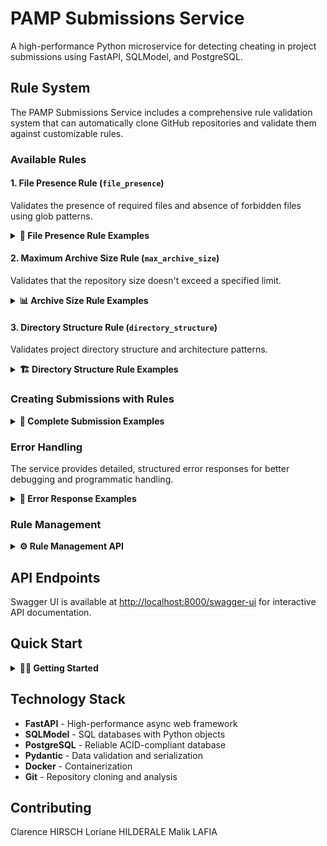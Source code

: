 # PAMP Submissions Service

A high-performance Python microservice for detecting cheating in project submissions using FastAPI, SQLModel, and PostgreSQL.

## Rule System

The PAMP Submissions Service includes a comprehensive rule validation system that can automatically clone GitHub repositories and validate them against customizable rules.

### Available Rules

#### 1. File Presence Rule (`file_presence`)
Validates the presence of required files and absence of forbidden files using glob patterns.

<details>
<summary><strong>📖 File Presence Rule Examples</strong></summary>

**Basic Usage:**
```json
{
  "name": "file_presence",
  "params": {
    "must_exist": ["README*", "*.md"],
    "forbidden": ["*.tmp", "*.log", "*.class"]
  }
}
```

**Advanced Patterns:**
```json
{
  "name": "file_presence",
  "params": {
    "must_exist": [
      "README*",
      "package.json",
      "src/**/*.py",
      "docs/*.md"
    ],
    "forbidden": [
      "*.tmp",
      "*.log", 
      "*.class",
      "*.exe",
      "node_modules/*",
      "__pycache__/*",
      "*.pyc"
    ]
  }
}
```

**Error Response Example:**
```json
{
  "detail": {
    "validation_failed": true,
    "errors": [
      {
        "code": "missingRequiredFiles",
        "missing_files": ["README.md", "package.json"],
        "patterns": ["README*", "package.json"],
        "message": "Missing required files: README.md, package.json"
      },
      {
        "code": "forbiddenFilesFound",
        "forbidden_files": ["temp.log"],
        "patterns": ["*.log"],
        "message": "Forbidden files found: temp.log"
      }
    ]
  }
}
```

</details>

#### 2. Maximum Archive Size Rule (`max_archive_size`)
Validates that the repository size doesn't exceed a specified limit.

<details>
<summary><strong>📊 Archive Size Rule Examples</strong></summary>

**Basic Usage:**
```json
{
  "name": "max_archive_size",
  "params": {
    "max_size_mb": 100
  }
}
```

**Different Size Limits:**
```json
{
  "name": "max_archive_size",
  "params": {
    "max_size_mb": 50    // 50MB limit
  }
}
```

**Error Response Example:**
```json
{
  "detail": {
    "validation_failed": true,
    "errors": [
      {
        "code": "repositorySizeExceeded",
        "actual_size_mb": 125.45,
        "actual_size_bytes": 131534848,
        "max_size_mb": 100,
        "file_count": 1247,
        "excess_mb": 25.45,
        "message": "Repository size 125.45MB exceeds maximum allowed size of 100MB"
      }
    ]
  }
}
```

</details>

#### 3. Directory Structure Rule (`directory_structure`)
Validates project directory structure and architecture patterns.

<details>
<summary><strong>🏗️ Directory Structure Rule Examples</strong></summary>

**Basic Usage:**
```json
{
  "name": "directory_structure",
  "params": {
    "required_directories": ["src", "tests", "docs"],
    "forbidden_directories": ["node_modules", "__pycache__"]
  }
}
```

**Architecture Validation:**
```json
{
  "name": "directory_structure",
  "params": {
    "required_directories": [
      "src",
      "src/components",
      "src/utils",
      "tests",
      "tests/unit",
      "tests/integration",
      "docs",
      "config"
    ],
    "forbidden_directories": [
      "node_modules",
      "__pycache__",
      "*.tmp",
      "build",
      "dist",
      ".vscode",
      ".idea"
    ],
    "max_depth": 5,
    "allow_empty_dirs": false
  }
}
```

**Clean Code Structure:**
```json
{
  "name": "directory_structure",
  "params": {
    "required_directories": [
      "src",
      "tests",
      "docs"
    ],
    "forbidden_directories": [
      "node_modules",
      "__pycache__",
      "*.log",
      "tmp",
      "temp"
    ],
    "max_depth": 4,
    "allow_empty_dirs": false
  }
}
```

**Error Response Example:**
```json
{
  "detail": {
    "validation_failed": true,
    "errors": [
      {
        "code": "directoryStructureValidationFailed",
        "errors": [
          {
            "code": "missingRequiredDirectories",
            "missing_directories": ["tests", "docs"],
            "patterns": ["src", "tests", "docs"],
            "message": "Missing required directories: tests, docs"
          },
          {
            "code": "forbiddenDirectoriesFound",
            "forbidden_directories": ["node_modules", "__pycache__"],
            "patterns": ["node_modules", "__pycache__", "*.tmp"],
            "message": "Forbidden directories found: node_modules, __pycache__"
          },
          {
            "code": "directoryDepthExceeded",
            "violations": [
              {
                "directory": "src/components/ui/buttons/primary",
                "depth": 6,
                "max_allowed": 4
              }
            ],
            "max_depth": 4,
            "message": "Directory depth exceeded: 1 directories exceed maximum depth of 4"
          }
        ],
        "message": "Directory structure validation failed with 3 error(s)"
      }
    ]
  }
}
```

</details>

### Creating Submissions with Rules

<details>
<summary><strong>🚀 Complete Submission Examples</strong></summary>

**Simple Submission with Rules:**
```bash
curl -X POST http://localhost:8001/submissions \
  -H "Content-Type: application/json" \
  -d '{
    "link": "https://github.com/user/repository.git",
    "project_uuid": "550e8400-e29b-41d4-a716-446655440000",
    "group_uuid": "550e8400-e29b-41d4-a716-446655440001",
    "project_step": "step_1",
    "description": "Final submission for step 1",
    "rules": [
      {
        "name": "file_presence",
        "params": {
          "must_exist": ["README*", "*.md"],
          "forbidden": ["*.tmp", "*.log"]
        }
      },
      {
        "name": "max_archive_size",
        "params": {
          "max_size_mb": 50
        }
      }
    ]
  }'
```

**Complex Validation Example:**
```bash
curl -X POST http://localhost:8001/submissions \
  -H "Content-Type: application/json" \
  -d '{
    "link": "https://github.com/student/project.git",
    "project_uuid": "550e8400-e29b-41d4-a716-446655440000",
    "group_uuid": "550e8400-e29b-41d4-a716-446655440001",
    "project_step": "final",
    "description": "Final project submission",
    "submitted_by": "John Doe",
    "rules": [
      {
        "name": "file_presence",
        "params": {
          "must_exist": [
            "README.md",
            "requirements.txt",
            "src/**/*.py",
            "tests/**/*.py",
            "docs/*.md"
          ],
          "forbidden": [
            "*.pyc",
            "__pycache__/*",
            "*.tmp",
            "*.log",
            ".env",
            "node_modules/*",
            "*.class"
          ]
        }
      },
      {
        "name": "directory_structure",
        "params": {
          "required_directories": [
            "src",
            "tests",
            "docs",
            "src/models",
            "src/utils"
          ],
          "forbidden_directories": [
            "node_modules",
            "__pycache__",
            "build",
            "dist",
            "*.tmp"
          ],
          "max_depth": 4,
          "allow_empty_dirs": false
        }
      },
      {
        "name": "max_archive_size",
        "params": {
          "max_size_mb": 25
        }
      }
    ]
  }'
```

**Successful Response:**
```json
{
  "success": true,
  "message": "Submission created successfully",
  "submission_id": "uuid-here",
  "data": {
    "link": "https://github.com/user/repository.git",
    "project_uuid": "550e8400-e29b-41d4-a716-446655440000",
    "group_uuid": "550e8400-e29b-41d4-a716-446655440001",
    "project_step": "step_1",
    "link_type": "github",
    "description": "Final submission for step 1",
    "id": "uuid-here",
    "upload_date_time": "2024-01-15T10:30:00Z",
    "status": "pending"
  },
  "rule_results": [
    {
      "rule_name": "file_presence", 
      "passed": true,
      "message": "All required files are present and no forbidden files found"
    },
    {
      "rule_name": "directory_structure",
      "passed": true,
      "message": "Directory structure validation passed: 8 directories checked, max depth: 4"
    },
    {
      "rule_name": "max_archive_size",
      "passed": true, 
      "message": "Repository size 15.2MB is within limit of 25MB"
    }
  ]
}
```

</details>

### Error Handling

The service provides detailed, structured error responses for better debugging and programmatic handling.

<details>
<summary><strong>🚨 Error Response Examples</strong></summary>

**Parameter Type Error:**
```json
{
  "detail": {
    "validation_failed": true,
    "failed_rule_count": 1,
    "total_rule_count": 1,
    "errors": [
      {
        "code": "invalidParameterType",
        "parameter": "forbidden",
        "expected_type": "array",
        "actual_type": "str", 
        "actual_value": "*.md",
        "message": "Parameter 'forbidden' must be a list of patterns, got str: *.md",
        "rule_name": "file_presence",
        "rule_params": {
          "must_exist": ["README*"],
          "forbidden": "*.md"
        }
      }
    ],
    "summary": "Submission validation failed: 1 of 1 rules failed"
  }
}
```

**Multiple Rule Failures:**
```json
{
  "detail": {
    "validation_failed": true,
    "failed_rule_count": 2,
    "total_rule_count": 2,
    "errors": [
      {
        "code": "fileValidationFailed",
        "errors": [
          {
            "code": "missingRequiredFiles",
            "missing_files": ["README.md", "requirements.txt"],
            "message": "Missing required files: README.md, requirements.txt"
          }
        ],
        "rule_name": "file_presence"
      },
      {
        "code": "repositorySizeExceeded",
        "actual_size_mb": 75.2,
        "max_size_mb": 50,
        "excess_mb": 25.2,
        "rule_name": "max_archive_size"
      }
    ],
    "summary": "Submission validation failed: 2 of 2 rules failed"
  }
}
```

**Error Codes:**
- `invalidParameterType`: Wrong parameter data type
- `invalidParameterValue`: Parameter value out of valid range
- `invalidPatternType`: File pattern not a string
- `missingRequiredParameters`: Required parameters not provided
- `missingRequiredFiles`: Required files not found
- `forbiddenFilesFound`: Forbidden files detected
- `fileValidationFailed`: Multiple file validation errors
- `repositorySizeExceeded`: Repository too large
- `missingRequiredDirectories`: Required directories not found
- `forbiddenDirectoriesFound`: Forbidden directories detected
- `directoryDepthExceeded`: Directory nesting too deep
- `emptyDirectoriesFound`: Empty directories detected (when not allowed)
- `directoryStructureValidationFailed`: Multiple directory validation errors
- `ruleExecutionError`: Unexpected rule execution error

</details>

### Rule Management

<details>
<summary><strong>⚙️ Rule Management API</strong></summary>

**Get Available Rules:**
```bash
curl http://localhost:8001/submissions/rules/available
```

Response:
```json
{
  "available_rules": ["file_presence", "max_archive_size"],
  "total_count": 2,
  "description": "These rules can be used in the 'rules' field when creating submissions"
}
```

**Get Detailed Rule Documentation:**
```bash
curl http://localhost:8001/submissions/rules/documentation
```

**Disable Rule Execution:**
```bash
curl -X POST "http://localhost:8001/submissions?execute_rules=false" \
  -H "Content-Type: application/json" \
  -d '{"link": "...", "rules": [...]}'
```

</details>

## API Endpoints

Swagger UI is available at [http://localhost:8000/swagger-ui](http://localhost:8000/swagger-ui) for interactive API documentation.

## Quick Start

<details>
<summary><strong>🏃‍♂️ Getting Started</strong></summary>

1. **Clone the repository:**
   ```bash
   git clone <repository-url>
   cd PAMP-submissions-service
   ```

2. **Start with Docker Compose:**
   ```bash
   docker compose up --build
   ```

3. **Access the API:**
   - API: http://localhost:8001
   - Swagger UI: http://localhost:8001/swagger-ui
   - Health Check: http://localhost:8001/health

4. **Test with a simple submission:**
   ```bash
   curl -X POST http://localhost:8001/submissions \
     -H "Content-Type: application/json" \
     -d '{
       "link": "https://github.com/octocat/Hello-World.git",
       "project_uuid": "550e8400-e29b-41d4-a716-446655440000",
       "group_uuid": "550e8400-e29b-41d4-a716-446655440001",
       "project_step": "step_1",
       "rules": [
         {
           "name": "file_presence",
           "params": {
             "must_exist": ["README*"]
           }
         }
       ]
     }'
   ```

</details>

## Technology Stack

- **FastAPI** - High-performance async web framework
- **SQLModel** - SQL databases with Python objects
- **PostgreSQL** - Reliable ACID-compliant database
- **Pydantic** - Data validation and serialization
- **Docker** - Containerization
- **Git** - Repository cloning and analysis

## Contributing
Clarence HIRSCH
Loriane HILDERALE
Malik LAFIA